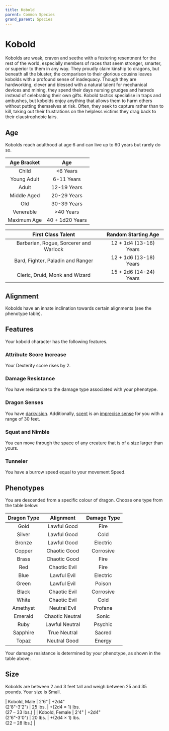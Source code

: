 ```yaml
---
title: Kobold
parent: Common Species
grand_parent: Species
---
```


# Kobold
Kobolds are weak, craven and seethe with a festering resentment for the rest of the world, especially members of races that seem stronger, smarter, or superior to them in any way. They proudly claim kinship to dragons, but beneath all the bluster, the comparison to their glorious cousins leaves kobolds with a profound sense of inadequacy. Though they are hardworking, clever and blessed with a natural talent for mechanical devices and mining, they spend their days nursing grudges and hatreds instead of celebrating their own gifts. Kobold tactics specialise in traps and ambushes, but kobolds enjoy anything that allows them to harm others without putting themselves at risk. Often, they seek to capture rather than to kill, taking out their frustrations on the helpless victims they drag back to their claustrophobic lairs.

## Age
Kobolds reach adulthood at age 6 and can live up to 60 years but rarely do so.

| Age Bracket | Age |
|:-----------:|:---:|
| Child       | <6 Years        |
| Young Adult | 6-11 Years      |
| Adult       | 12-19 Years     |
| Middle Aged | 20-29 Years     |
| Old         | 30-39 Years     |
| Venerable   | >40 Years       |
| Maximum Age | 40 + 1d20 Years |

| First Class Talent | Random Starting Age |
|:------------------:|:-------------------:|
| Barbarian, Rogue, Sorcerer and Warlock | 12 + 1d4 (13-16) Years |
| Bard, Fighter, Paladin and Ranger      | 12 + 1d6 (13-18) Years |
| Cleric, Druid, Monk and Wizard         | 15 + 2d6 (14-24) Years |

## Alignment
Kobolds have an innate inclination towards certain alignments (see the phenotype table).

## Features
Your kobold character has the following features.

### Attribute Score Increase
Your Dexterity score rises by 2.

### Damage Resistance
You have resistance to the damage type associated with your phenotype.

### Dragon Senses
You have [darkvision](https://stormchaserroleplaying.com/stormchaserRPG/General/Perception/Special/#darkvision). Additionally, [scent](https://stormchaserroleplaying.com/stormchaserRPG/General/Perception/Special/#scent) is an [imprecise sense](https://stormchaserroleplaying.com/stormchaserRPG/General/Perception/Senses/#imprecise-senses) for you with a range of 30 feet.

### Squat and Nimble
You can move through the space of any creature that is of a size larger than yours.

### Tunneler
You have a burrow speed equal to your movement Speed.

## Phenotypes
You are descended from a specific colour of dragon. Choose one type from the table below:

| Dragon Type | Alignment | Damage Type |
|:-----------:|:---------:|:-----------:|
| Gold     | Lawful Good     | Fire      |
| Silver   | Lawful Good     | Cold      |
| Bronze   | Lawful Good     | Electric  |
| Copper   | Chaotic Good    | Corrosive |
| Brass    | Chaotic Good    | Fire      |
| Red      | Chaotic Evil    | Fire      |
| Blue     | Lawful Evil     | Electric  |
| Green    | Lawful Evil     | Poison    |
| Black    | Chaotic Evil    | Corrosive |
| White    | Chaotic Evil    | Cold      |
| Amethyst | Neutral Evil    | Profane   |
| Emerald  | Chaotic Neutral | Sonic     |
| Ruby     | Lawful Neutral  | Psychic   |
| Sapphire | True Neutral    | Sacred    |
| Topaz    | Neutral Good    | Energy    |

Your damage resistance is determined by your phenotype, as shown in the table above.

## Size
Kobolds are between 2 and 3 feet tall and weigh between 25 and 35 pounds. Your size is Small.


| Kobold, Male   | 2'6" | +2d4"<br>(2'8"-3'2") | 25 lbs. | +(2d4 × 1) lbs.<br>(27 – 33 lbs.) |
| Kobold, Female | 2'4" | +2d4"<br>(2'6"-3'0") | 20 lbs. | +(2d4 × 1) lbs.<br>(22 – 28 lbs.) |
